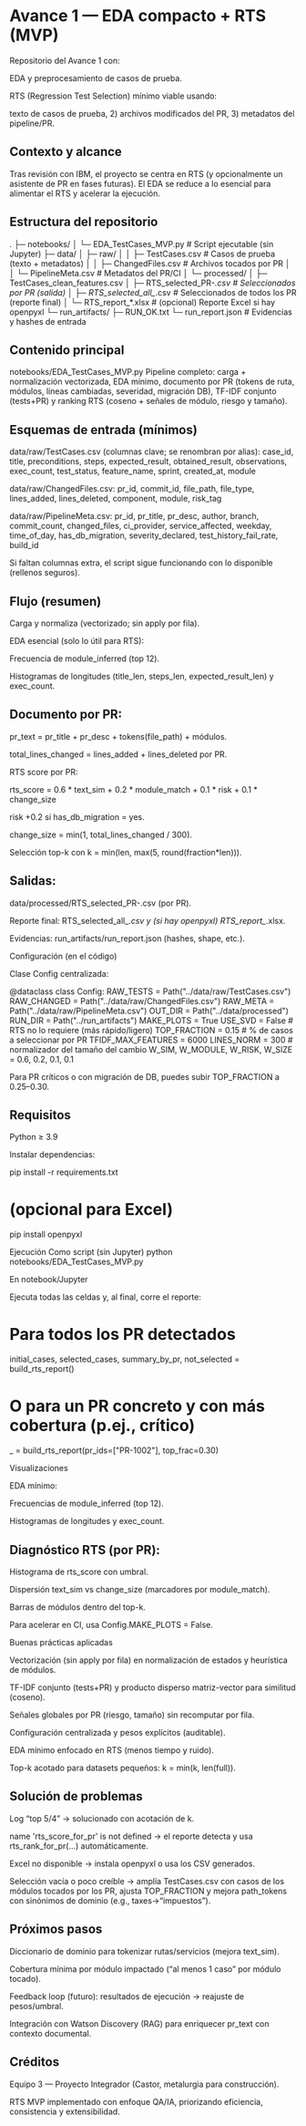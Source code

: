 # Avance 1 — EDA compacto + RTS (MVP)

Repositorio del Avance 1 con:

EDA y preprocesamiento de casos de prueba.

RTS (Regression Test Selection) mínimo viable usando:

texto de casos de prueba, 2) archivos modificados del PR, 3) metadatos del pipeline/PR.

## Contexto y alcance

Tras revisión con IBM, el proyecto se centra en RTS (y opcionalmente un asistente de PR en fases futuras).
El EDA se reduce a lo esencial para alimentar el RTS y acelerar la ejecución.

## Estructura del repositorio
.
├─ notebooks/
│  └─ EDA_TestCases_MVP.py        # Script ejecutable (sin Jupyter)
├─ data/
│  ├─ raw/
│  │  ├─ TestCases.csv            # Casos de prueba (texto + metadatos)
│  │  ├─ ChangedFiles.csv         # Archivos tocados por PR 
│  │  └─ PipelineMeta.csv         # Metadatos del PR/CI
│  └─ processed/
│     ├─ TestCases_clean_features.csv
│     ├─ RTS_selected_PR-*.csv    # Seleccionados por PR (salida)
│     ├─ RTS_selected_all_*.csv   # Seleccionados de todos los PR (reporte final)
│     └─ RTS_report_*.xlsx        # (opcional) Reporte Excel si hay openpyxl
└─ run_artifacts/
   ├─ RUN_OK.txt
   └─ run_report.json             # Evidencias y hashes de entrada

## Contenido principal

notebooks/EDA_TestCases_MVP.py
Pipeline completo: carga + normalización vectorizada, EDA mínimo, documento por PR (tokens de ruta, módulos, líneas cambiadas, severidad, migración DB), TF-IDF conjunto (tests+PR) y ranking RTS (coseno + señales de módulo, riesgo y tamaño).

## Esquemas de entrada (mínimos)

data/raw/TestCases.csv (columnas clave; se renombran por alias):
case_id, title, preconditions, steps, expected_result, obtained_result, observations, exec_count, test_status, feature_name, sprint, created_at, module

data/raw/ChangedFiles.csv:
pr_id, commit_id, file_path, file_type, lines_added, lines_deleted, component, module, risk_tag

data/raw/PipelineMeta.csv:
pr_id, pr_title, pr_desc, author, branch, commit_count, changed_files, ci_provider, service_affected, weekday, time_of_day, has_db_migration, severity_declared, test_history_fail_rate, build_id

Si faltan columnas extra, el script sigue funcionando con lo disponible (rellenos seguros).

## Flujo (resumen)

Carga y normaliza (vectorizado; sin apply por fila).

EDA esencial (solo lo útil para RTS):

Frecuencia de module_inferred (top 12).

Histogramas de longitudes (title_len, steps_len, expected_result_len) y exec_count.

## Documento por PR:

pr_text = pr_title + pr_desc + tokens(file_path) + módulos.

total_lines_changed = lines_added + lines_deleted por PR.

RTS score por PR:

rts_score = 0.6 * text_sim
          + 0.2 * module_match
          + 0.1 * risk
          + 0.1 * change_size


risk +0.2 si has_db_migration = yes.

change_size = min(1, total_lines_changed / 300).

Selección top-k con k = min(len, max(5, round(fraction*len))).

## Salidas:

data/processed/RTS_selected_PR-<ID>.csv (por PR).

Reporte final: RTS_selected_all_*.csv y (si hay openpyxl) RTS_report_*.xlsx.

Evidencias: run_artifacts/run_report.json (hashes, shape, etc.).

Configuración (en el código)

Clase Config centralizada:

@dataclass
class Config:
    RAW_TESTS = Path("../data/raw/TestCases.csv")
    RAW_CHANGED = Path("../data/raw/ChangedFiles.csv")
    RAW_META = Path("../data/raw/PipelineMeta.csv")
    OUT_DIR = Path("../data/processed")
    RUN_DIR = Path("../run_artifacts")
    MAKE_PLOTS = True
    USE_SVD = False             # RTS no lo requiere (más rápido/ligero)
    TOP_FRACTION = 0.15         # % de casos a seleccionar por PR
    TFIDF_MAX_FEATURES = 6000
    LINES_NORM = 300            # normalizador del tamaño del cambio
    W_SIM, W_MODULE, W_RISK, W_SIZE = 0.6, 0.2, 0.1, 0.1


Para PR críticos o con migración de DB, puedes subir TOP_FRACTION a 0.25–0.30.

## Requisitos

Python ≥ 3.9

Instalar dependencias:

pip install -r requirements.txt
# (opcional para Excel)
pip install openpyxl

Ejecución
Como script (sin Jupyter)
python notebooks/EDA_TestCases_MVP.py

En notebook/Jupyter

Ejecuta todas las celdas y, al final, corre el reporte:

# Para todos los PR detectados
initial_cases, selected_cases, summary_by_pr, not_selected = build_rts_report()

# O para un PR concreto y con más cobertura (p.ej., crítico)
_ = build_rts_report(pr_ids=["PR-1002"], top_frac=0.30)

Visualizaciones

EDA mínimo:

Frecuencias de module_inferred (top 12).

Histogramas de longitudes y exec_count.

## Diagnóstico RTS (por PR):

Histograma de rts_score con umbral.

Dispersión text_sim vs change_size (marcadores por module_match).

Barras de módulos dentro del top-k.

Para acelerar en CI, usa Config.MAKE_PLOTS = False.

Buenas prácticas aplicadas

Vectorización (sin apply por fila) en normalización de estados y heurística de módulos.

TF-IDF conjunto (tests+PR) y producto disperso matriz-vector para similitud (coseno).

Señales globales por PR (riesgo, tamaño) sin recomputar por fila.

Configuración centralizada y pesos explícitos (auditable).

EDA mínimo enfocado en RTS (menos tiempo y ruido).

Top-k acotado para datasets pequeños: k = min(k, len(full)).

## Solución de problemas

Log “top 5/4” → solucionado con acotación de k.

name 'rts_score_for_pr' is not defined → el reporte detecta y usa rts_rank_for_pr(...) automáticamente.

Excel no disponible → instala openpyxl o usa los CSV generados.

Selección vacía o poco creíble → amplía TestCases.csv con casos de los módulos tocados por los PR, ajusta TOP_FRACTION y mejora path_tokens con sinónimos de dominio (e.g., taxes→“impuestos”).

## Próximos pasos

Diccionario de dominio para tokenizar rutas/servicios (mejora text_sim).

Cobertura mínima por módulo impactado (“al menos 1 caso” por módulo tocado).

Feedback loop (futuro): resultados de ejecución → reajuste de pesos/umbral.

Integración con Watson Discovery (RAG) para enriquecer pr_text con contexto documental.

## Créditos

Equipo 3 — Proyecto Integrador (Castor, metalurgia para construcción).

RTS MVP implementado con enfoque QA/IA, priorizando eficiencia, consistencia y extensibilidad.
